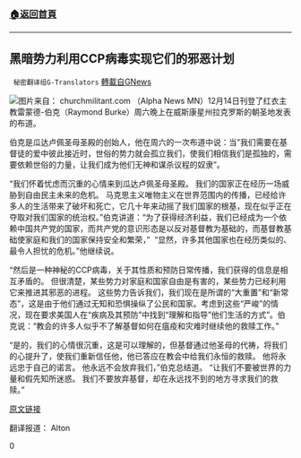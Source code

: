 ###  [:house:返回首頁](https://github.com/ourhimalayas/txt)
---

## 黑暗势力利用CCP病毒实现它们的邪恶计划
` 秘密翻译组G-Translators` [轉載自GNews](https://gnews.org/zh-hans/655797/)

![]()![](https://gnews-media-offload.s3.amazonaws.com/wp-content/uploads/2020/12/16073630/1-111.png)图片来自： churchmilitant.com
（Alpha News MN）12月14日刊登了红衣主教雷蒙德-伯克（Raymond Burke）周六晚上在威斯康星州拉克罗斯的朝圣地发表的布道。

伯克是瓜达卢佩圣母圣殿的创始人，他在周六的一次布道中说：当”我们需要在基督徒的爱中彼此接近时，世俗的势力就会孤立我们，使我们相信我们是孤独的，需要依赖世俗的力量，让我们成为他们无神和谋杀议程的奴隶”。

“我们怀着忧虑而沉重的心情来到瓜达卢佩圣母圣殿。 我们的国家正在经历一场威胁到自由民主未来的危机。 马克思主义唯物主义在世界范围内的传播，已经给许多人的生活带来了破坏和死亡，它几十年来动摇了我们国家的根基，现在似乎正在夺取对我们国家的统治权。”伯克讲道：“为了获得经济利益，我们已经成为一个依赖中国共产党的国家，而共产党的意识形态是以反对基督教为基础的，而基督教基础使家庭和我们的国家保持安全和繁荣，”  “显然，许多其他国家也在经历类似的、最令人担忧的危机。”他继续说。

“然后是一种神秘的CCP病毒，关于其性质和预防日常传播，我们获得的信息是相互矛盾的。 但很清楚，某些势力对家庭和国家自由是有害的，某些势力已经利用它来推进其邪恶的进程。 这些势力告诉我们，我们现在是所谓的“大重置”和“新常态”，这是由于他们通过无知和恐惧操纵了公民和国家。考虑到这些“严峻”的情况，现在要求美国人在“疾病及其预防”中找到“理解和指导”他们生活的方式”。伯克说：“教会的许多人似乎不了解基督如何在瘟疫和灾难时继续他的救赎工作。”

“是的，我们的心情很沉重，这是可以理解的，但基督通过他圣母的代祷，将我们的心提升了，使我们重新信任他，他已答应在教会中给我们永恒的救赎。 他将永远忠于自己的诺言。 他永远不会放弃我们，”伯克总结道。 “让我们不要被世界的力量和假先知所迷惑。 我们不要放弃基督，却在永远找不到的地方寻求我们的救赎。”

[原文链接](https://alphanewsmn.com/cardinal-burke-forces-of-the-great-reset-have-used-covid-to-advance-evil-agenda/)

翻译报道： Alton

0
